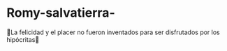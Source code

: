 # Romy-salvatierra-
🖤La felicidad y el placer no fueron inventados para ser disfrutados por los hipócritas🖤
